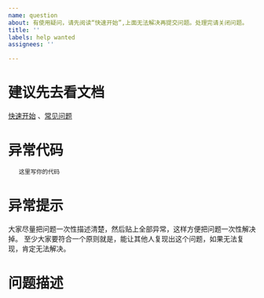 ```yaml
---
name: question
about: 有使用疑问，请先阅读“快速开始”,上面无法解决再提交问题。处理完请关闭问题。
title: ''
labels: help wanted
assignees: ''

---
```


# 建议先去看文档
[快速开始](https://easyexcel.opensource.alibaba.com/docs/current/) 、[常见问题](https://easyexcel.opensource.alibaba.com/qa/)
# 异常代码
```java
   这里写你的代码
```
# 异常提示
大家尽量把问题一次性描述清楚，然后贴上全部异常，这样方便把问题一次性解决掉。
至少大家要符合一个原则就是，能让其他人复现出这个问题，如果无法复现，肯定无法解决。
# 问题描述
